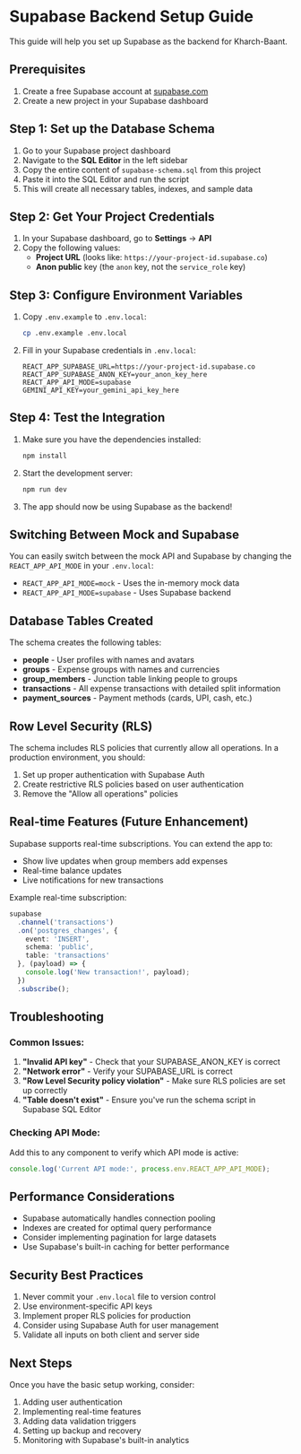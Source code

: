# Supabase Backend Setup Guide

This guide will help you set up Supabase as the backend for Kharch-Baant.

## Prerequisites

1. Create a free Supabase account at [supabase.com](https://supabase.com)
2. Create a new project in your Supabase dashboard

## Step 1: Set up the Database Schema

1. Go to your Supabase project dashboard
2. Navigate to the **SQL Editor** in the left sidebar
3. Copy the entire content of `supabase-schema.sql` from this project
4. Paste it into the SQL Editor and run the script
5. This will create all necessary tables, indexes, and sample data

## Step 2: Get Your Project Credentials

1. In your Supabase dashboard, go to **Settings** → **API**
2. Copy the following values:
   - **Project URL** (looks like: `https://your-project-id.supabase.co`)
   - **Anon public** key (the `anon` key, not the `service_role` key)

## Step 3: Configure Environment Variables

1. Copy `.env.example` to `.env.local`:
   ```bash
   cp .env.example .env.local
   ```

2. Fill in your Supabase credentials in `.env.local`:
   ```env
   REACT_APP_SUPABASE_URL=https://your-project-id.supabase.co
   REACT_APP_SUPABASE_ANON_KEY=your_anon_key_here
   REACT_APP_API_MODE=supabase
   GEMINI_API_KEY=your_gemini_api_key_here
   ```

## Step 4: Test the Integration

1. Make sure you have the dependencies installed:
   ```bash
   npm install
   ```

2. Start the development server:
   ```bash
   npm run dev
   ```

3. The app should now be using Supabase as the backend!

## Switching Between Mock and Supabase

You can easily switch between the mock API and Supabase by changing the `REACT_APP_API_MODE` in your `.env.local`:

- `REACT_APP_API_MODE=mock` - Uses the in-memory mock data
- `REACT_APP_API_MODE=supabase` - Uses Supabase backend

## Database Tables Created

The schema creates the following tables:

- **people** - User profiles with names and avatars
- **groups** - Expense groups with names and currencies
- **group_members** - Junction table linking people to groups
- **transactions** - All expense transactions with detailed split information
- **payment_sources** - Payment methods (cards, UPI, cash, etc.)

## Row Level Security (RLS)

The schema includes RLS policies that currently allow all operations. In a production environment, you should:

1. Set up proper authentication with Supabase Auth
2. Create restrictive RLS policies based on user authentication
3. Remove the "Allow all operations" policies

## Real-time Features (Future Enhancement)

Supabase supports real-time subscriptions. You can extend the app to:

- Show live updates when group members add expenses
- Real-time balance updates
- Live notifications for new transactions

Example real-time subscription:
```typescript
supabase
  .channel('transactions')
  .on('postgres_changes', {
    event: 'INSERT',
    schema: 'public',
    table: 'transactions'
  }, (payload) => {
    console.log('New transaction!', payload);
  })
  .subscribe();
```

## Troubleshooting

### Common Issues:

1. **"Invalid API key"** - Check that your SUPABASE_ANON_KEY is correct
2. **"Network error"** - Verify your SUPABASE_URL is correct
3. **"Row Level Security policy violation"** - Make sure RLS policies are set up correctly
4. **"Table doesn't exist"** - Ensure you've run the schema script in Supabase SQL Editor

### Checking API Mode:

Add this to any component to verify which API mode is active:
```typescript
console.log('Current API mode:', process.env.REACT_APP_API_MODE);
```

## Performance Considerations

- Supabase automatically handles connection pooling
- Indexes are created for optimal query performance
- Consider implementing pagination for large datasets
- Use Supabase's built-in caching for better performance

## Security Best Practices

1. Never commit your `.env.local` file to version control
2. Use environment-specific API keys
3. Implement proper RLS policies for production
4. Consider using Supabase Auth for user management
5. Validate all inputs on both client and server side

## Next Steps

Once you have the basic setup working, consider:

1. Adding user authentication
2. Implementing real-time features
3. Adding data validation triggers
4. Setting up backup and recovery
5. Monitoring with Supabase's built-in analytics
